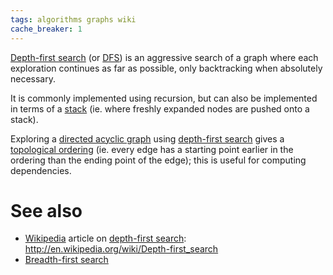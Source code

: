 ```yaml
---
tags: algorithms graphs wiki
cache_breaker: 1
---
```


[Depth-first search](/wiki/Depth-first_search) (or [DFS](/wiki/DFS)) is an aggressive search of a graph where each exploration continues as far as possible, only backtracking when absolutely necessary.

It is commonly implemented using recursion, but can also be implemented in terms of a [stack](/wiki/stack) (ie. where freshly expanded nodes are pushed onto a stack).

Exploring a [directed acyclic graph](/wiki/directed_acyclic_graph) using [depth-first search](/wiki/depth-first_search) gives a [topological ordering](/wiki/topological_ordering) (ie. every edge has a starting point earlier in the ordering than the ending point of the edge); this is useful for computing dependencies.

# See also

-   [Wikipedia](/wiki/Wikipedia) article on [depth-first search](/wiki/depth-first_search): <http://en.wikipedia.org/wiki/Depth-first_search>
-   [Breadth-first search](/wiki/Breadth-first_search)
